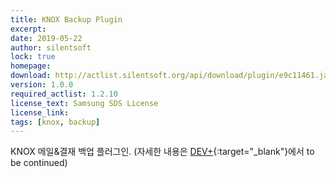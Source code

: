 ```yaml
---
title: KNOX Backup Plugin
excerpt: 
date: 2019-05-22
author: silentsoft
lock: true
homepage: 
download: http://actlist.silentsoft.org/api/download/plugin/e9c11461.jar
version: 1.0.0
required_actlist: 1.2.10
license_text: Samsung SDS License
license_link: 
tags: [knox, backup]
---
```


KNOX 메일&결재 백업 플러그인. (자세한 내용은 [DEV+](http://devplus.sdsdev.co.kr/dev/ssologin?url=http://devplus.sdsdev.co.kr/qna/t/topic/7632){:target="_blank"}에서 to be continued)